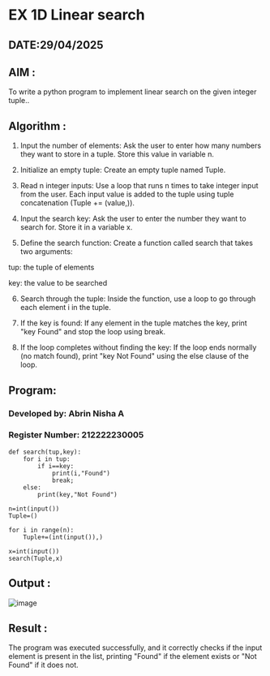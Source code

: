 # EX 1D Linear search

## DATE:29/04/2025

## AIM :

To write a python program to implement linear search on the given integer tuple..



## Algorithm :

1. Input the number of elements:
Ask the user to enter how many numbers they want to store in a tuple. Store this value in variable n.

2. Initialize an empty tuple:
Create an empty tuple named Tuple.

3. Read n integer inputs:
Use a loop that runs n times to take integer input from the user.
Each input value is added to the tuple using tuple concatenation (Tuple += (value,)).

4. Input the search key:
Ask the user to enter the number they want to search for. Store it in a variable x.

5. Define the search function:
Create a function called search that takes two arguments:

tup: the tuple of elements

key: the value to be searched

6. Search through the tuple:
Inside the function, use a loop to go through each element i in the tuple.

7. If the key is found:
If any element in the tuple matches the key, print "key Found" and stop the loop using break.

8. If the loop completes without finding the key:
If the loop ends normally (no match found), print "key Not Found" using the else clause of the loop.   

## Program:


### Developed by: Abrin Nisha A
### Register Number: 212222230005

```
def search(tup,key):
    for i in tup:
        if i==key:
            print(i,"Found")
            break;
    else:
        print(key,"Not Found")
        
n=int(input()) 
Tuple=()

for i in range(n):
    Tuple+=(int(input()),)
    
x=int(input())    
search(Tuple,x)
```

## Output :

![image](https://github.com/user-attachments/assets/b81bac1d-e347-46a6-8fe8-ffb3e0491d2f)



## Result :

The program was executed successfully, and it correctly checks if the input element is present in the list, printing "Found" if the element exists or "Not Found" if it does not.
